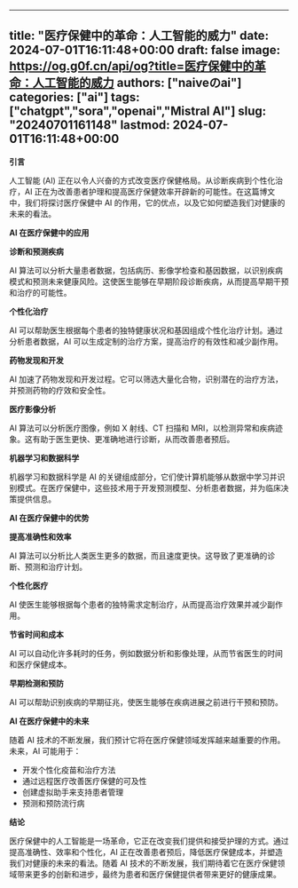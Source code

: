
---
title: "医疗保健中的革命：人工智能的威力"
date: 2024-07-01T16:11:48+00:00
draft: false
image: https://og.g0f.cn/api/og?title=医疗保健中的革命：人工智能的威力
authors: ["naiveのai"]
categories: ["ai"]
tags: ["chatgpt","sora","openai","Mistral AI"]
slug: "20240701161148"
lastmod: 2024-07-01T16:11:48+00:00
---
**引言**

人工智能 (AI) 正在以令人兴奋的方式改变医疗保健格局。从诊断疾病到个性化治疗，AI 正在为改善患者护理和提高医疗保健效率开辟新的可能性。在这篇博文中，我们将探讨医疗保健中 AI 的作用，它的优点，以及它如何塑造我们对健康的未来的看法。

**AI 在医疗保健中的应用**

**诊断和预测疾病**

AI 算法可以分析大量患者数据，包括病历、影像学检查和基因数据，以识别疾病模式和预测未来健康风险。这使医生能够在早期阶段诊断疾病，从而提高早期干预和治疗的可能性。

**个性化治疗**

AI 可以帮助医生根据每个患者的独特健康状况和基因组成个性化治疗计划。通过分析患者数据，AI 可以生成定制的治疗方案，提高治疗的有效性和减少副作用。

**药物发现和开发**

AI 加速了药物发现和开发过程。它可以筛选大量化合物，识别潜在的治疗方法，并预测药物的疗效和安全性。

**医疗影像分析**

AI 算法可以分析医疗图像，例如 X 射线、CT 扫描和 MRI，以检测异常和疾病迹象。这有助于医生更快、更准确地进行诊断，从而改善患者预后。

**机器学习和数据科学**

机器学习和数据科学是 AI 的关键组成部分，它们使计算机能够从数据中学习并识别模式。在医疗保健中，这些技术用于开发预测模型、分析患者数据，并为临床决策提供信息。

**AI 在医疗保健中的优势**

**提高准确性和效率**

AI 算法可以分析比人类医生更多的数据，而且速度更快。这导致了更准确的诊断、预测和治疗计划。

**个性化医疗**

AI 使医生能够根据每个患者的独特需求定制治疗，从而提高治疗效果并减少副作用。

**节省时间和成本**

AI 可以自动化许多耗时的任务，例如数据分析和影像处理，从而节省医生的时间和医疗保健成本。

**早期检测和预防**

AI 可以帮助识别疾病的早期征兆，使医生能够在疾病进展之前进行干预和预防。

**AI 在医疗保健中的未来**

随着 AI 技术的不断发展，我们预计它将在医疗保健领域发挥越来越重要的作用。未来，AI 可能用于：

* 开发个性化疫苗和治疗方法
* 通过远程医疗改善医疗保健的可及性
* 创建虚拟助手来支持患者管理
* 预测和预防流行病

**结论**

医疗保健中的人工智能是一场革命，它正在改变我们提供和接受护理的方式。通过提高准确性、效率和个性化，AI 正在改善患者预后，降低医疗保健成本，并塑造我们对健康的未来的看法。随着 AI 技术的不断发展，我们期待着它在医疗保健领域带来更多的创新和进步，最终为患者和医疗保健提供者带来更好的健康成果。